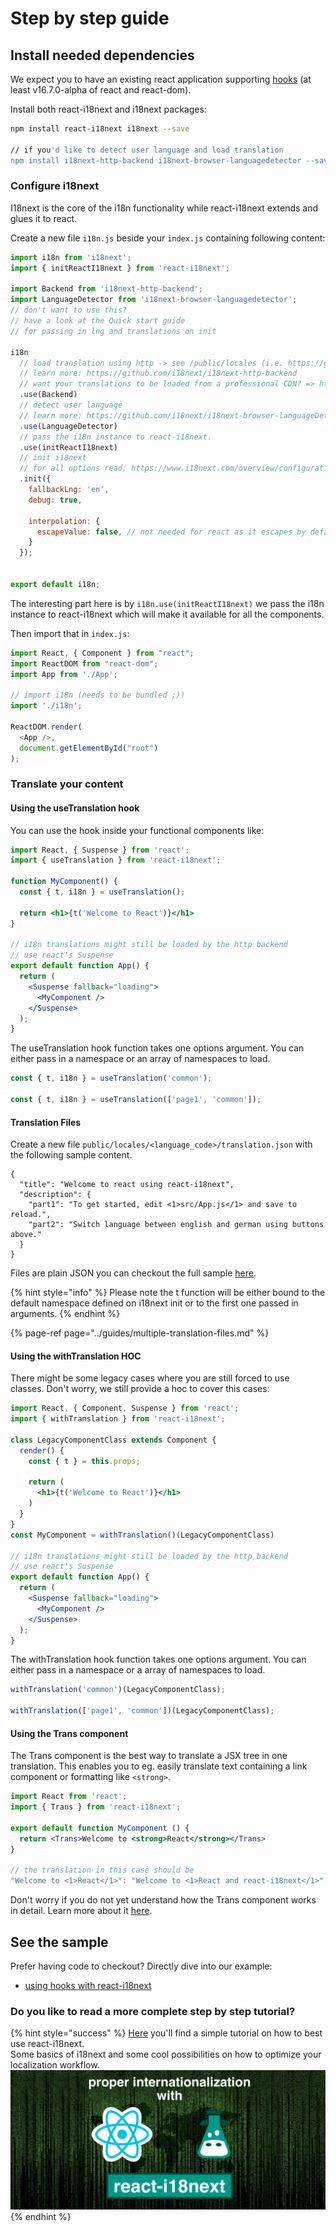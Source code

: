 # Step by step guide

## Install needed dependencies

We expect you to have an existing react application supporting [hooks](https://reactjs.org/docs/hooks-intro.html) \(at least v16.7.0-alpha of react and react-dom\).

Install both react-i18next and i18next packages:

```bash
npm install react-i18next i18next --save

// if you'd like to detect user language and load translation
npm install i18next-http-backend i18next-browser-languagedetector --save
```

### Configure i18next

I18next is the core of the i18n functionality while react-i18next extends and glues it to react.

Create a new file `i18n.js` beside your `index.js` containing following content:

```javascript
import i18n from 'i18next';
import { initReactI18next } from 'react-i18next';

import Backend from 'i18next-http-backend';
import LanguageDetector from 'i18next-browser-languagedetector';
// don't want to use this?
// have a look at the Quick start guide 
// for passing in lng and translations on init

i18n
  // load translation using http -> see /public/locales (i.e. https://github.com/i18next/react-i18next/tree/master/example/react/public/locales)
  // learn more: https://github.com/i18next/i18next-http-backend
  // want your translations to be loaded from a professional CDN? => https://github.com/locize/react-tutorial#step-2---use-the-locize-cdn
  .use(Backend)
  // detect user language
  // learn more: https://github.com/i18next/i18next-browser-languageDetector
  .use(LanguageDetector)
  // pass the i18n instance to react-i18next.
  .use(initReactI18next)
  // init i18next
  // for all options read: https://www.i18next.com/overview/configuration-options
  .init({
    fallbackLng: 'en',
    debug: true,

    interpolation: {
      escapeValue: false, // not needed for react as it escapes by default
    }
  });


export default i18n;
```

The interesting part here is by `i18n.use(initReactI18next)` we pass the i18n instance to react-i18next which will make it available for all the components.

Then import that in `index.js`:

```javascript
import React, { Component } from "react";
import ReactDOM from "react-dom";
import App from './App';

// import i18n (needs to be bundled ;)) 
import './i18n';

ReactDOM.render(
  <App />,
  document.getElementById("root")
);
```

### Translate your content

#### Using the useTranslation hook

You can use the hook inside your functional components like:

```jsx
import React, { Suspense } from 'react';
import { useTranslation } from 'react-i18next';

function MyComponent() {
  const { t, i18n } = useTranslation();

  return <h1>{t('Welcome to React')}</h1>
}

// i18n translations might still be loaded by the http backend
// use react's Suspense
export default function App() {
  return (
    <Suspense fallback="loading">
      <MyComponent />
    </Suspense>
  );
}
```

The useTranslation hook function takes one options argument. You can either pass in a namespace or an array of namespaces to load.

```javascript
const { t, i18n } = useTranslation('common');

const { t, i18n } = useTranslation(['page1', 'common']);
```

#### Translation Files

Create a new file `public/locales/<language_code>/translation.json` with the following sample content.

```text
{
  "title": "Welcome to react using react-i18next",
  "description": {
    "part1": "To get started, edit <1>src/App.js</1> and save to reload.",
    "part2": "Switch language between english and german using buttons above."
  }
}
```

Files are plain JSON you can checkout the full sample [here](https://github.com/i18next/react-i18next/tree/master/example/react/public/locales).

{% hint style="info" %}
Please note the t function will be either bound to the default namespace defined on i18next init or to the first one passed in arguments.
{% endhint %}

{% page-ref page="../guides/multiple-translation-files.md" %}

#### Using the withTranslation HOC

There might be some legacy cases where you are still forced to use classes. Don't worry, we still provide a hoc to cover this cases:

```jsx
import React, { Component, Suspense } from 'react';
import { withTranslation } from 'react-i18next';

class LegacyComponentClass extends Component {
  render() {
    const { t } = this.props;

    return (
      <h1>{t('Welcome to React')}</h1>
    )
  }
}
const MyComponent = withTranslation()(LegacyComponentClass)

// i18n translations might still be loaded by the http backend
// use react's Suspense
export default function App() {
  return (
    <Suspense fallback="loading">
      <MyComponent />
    </Suspense>
  );
}
```

The withTranslation hook function takes one options argument. You can either pass in a namespace or a array of namespaces to load.

```javascript
withTranslation('common')(LegacyComponentClass);

withTranslation(['page1', 'common'])(LegacyComponentClass);
```

#### Using the Trans component

The Trans component is the best way to translate a JSX tree in one translation. This enables you to eg. easily translate text containing a link component or formatting like `<strong>`.

```jsx
import React from 'react';
import { Trans } from 'react-i18next';

export default function MyComponent () {
  return <Trans>Welcome to <strong>React</strong></Trans>
}

// the translation in this case should be
"Welcome to <1>React</1>": "Welcome to <1>React and react-i18next</1>"
```

Don't worry if you do not yet understand how the Trans component works in detail. Learn more about it [here](trans-component.md).

## See the sample

Prefer having code to checkout? Directly dive into our example:

* [using hooks with react-i18next](https://github.com/i18next/react-i18next/tree/master/example/react)

### Do you like to read a more complete step by step tutorial?

{% hint style="success" %}
[Here](https://dev.to/adrai/how-to-properly-internationalize-a-react-application-using-i18next-3hdb) you'll find a simple tutorial on how to best use react-i18next.  
Some basics of i18next and some cool possibilities on how to optimize your localization workflow.[  
![](../.gitbook/assets/title-width.jpg)](https://dev.to/adrai/how-to-properly-internationalize-a-react-application-using-i18next-3hdb)
{% endhint %}

